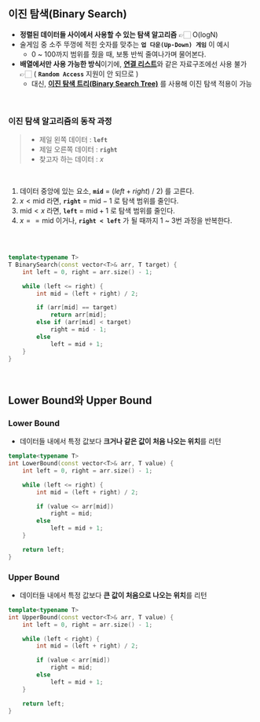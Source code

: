 ## 이진 탐색(Binary Search)

- **정렬된 데이터들 사이에서 사용할 수 있는 탐색 알고리즘**  👉🏻  $\mathrm{O(log N)}$  
- 술게임 중 소주 뚜껑에 적힌 숫자를 맞추는 **`업 다운(Up-Down) 게임`** 이 예시
	- 0 ~ 100까지 범위를 줬을 때, 보통 반씩 줄여나가며 물어본다.
- **배열에서만 사용 가능한 방식**이기에, [**연결 리스트**](리스트(List).md)와 같은 자료구조에선 사용 불가  👉🏻 ( **`Random Access`** 지원이 안 되므로 )
	- 대신, [**이진 탐색 트리(Binary Search Tree)**](이진%20탐색%20트리(Binary%20Search%20Tree).md) 를 사용해 이진 탐색 적용이 가능

<br>

### 이진 탐색 알고리즘의 동작 과정

> - 제일 왼쪽 데이터 : **`left`**  
> - 제일 오른쪽 데이터 : **`right`**  
> - 찾고자 하는 데이터 : $x$   

<br>


1. 데이터 중앙에 있는 요소, **`mid`** = $(left + right) \ / \ 2$) 를 고른다.
3. $x < \mathrm{mid}$ 라면, **`right`** = $\mathrm{mid} - 1$ 로 탐색 범위를 줄인다.
4. $\mathrm{mid} < x$ 라면, **`left`** = $\mathrm{mid} + 1$ 로 탐색 범위를 줄인다.
5. $x == \mathrm{mid}$ 이거나, **`right < left`** 가 될 때까지 1 ~ 3번 과정을 반복한다.  
<br>

```cpp

template<typename T>
T BinarySearch(const vector<T>& arr, T target) {
	int left = 0, right = arr.size() - 1;

	while (left <= right) {
		int mid = (left + right) / 2;

		if (arr[mid] == target)
			return arr[mid];
		else if (arr[mid] < target)
			right = mid - 1;
		else
			left = mid + 1;
	}
}
```  

<br>

## Lower Bound와 Upper Bound

### Lower Bound

- 데이터들 내에서 특정 값보다 **크거나 같은 값이 처음 나오는 위치**를 리턴  
```cpp
template<typename T>
int LowerBound(const vector<T>& arr, T value) {
	int left = 0, right = arr.size() - 1;

	while (left <= right) {
		int mid = (left + right) / 2;

		if (value <= arr[mid])
			right = mid;
		else
			left = mid + 1;
	}

	return left;
}
```  

### Upper Bound  

- 데이터들 내에서 특정 값보다 **큰 값이 처음으로 나오는 위치**를 리턴
```cpp
template<typename T>
int UpperBound(const vector<T>& arr, T value) {
	int left = 0, right = arr.size() - 1;

	while (left < right) {
		int mid = (left + right) / 2;

		if (value < arr[mid])
			right = mid;
		else
			left = mid + 1;
	}

	return left;
}
```  
